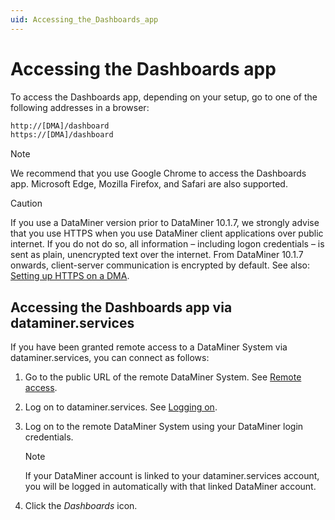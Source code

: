 ```yaml
---
uid: Accessing_the_Dashboards_app
---
```


# Accessing the Dashboards app

To access the Dashboards app, depending on your setup, go to one of the following addresses in a browser:

```txt
http://[DMA]/dashboard
https://[DMA]/dashboard
```

> [!NOTE]
> We recommend that you use Google Chrome to access the Dashboards app. Microsoft Edge, Mozilla Firefox, and Safari are also supported.

> [!CAUTION]
> If you use a DataMiner version prior to DataMiner 10.1.7, we strongly advise that you use HTTPS when you use DataMiner client applications over public internet. If you do not do so, all information – including logon credentials – is sent as plain, unencrypted text over the internet. From DataMiner 10.1.7 onwards, client-server communication is encrypted by default. See also: [Setting up HTTPS on a DMA](xref:Setting_up_HTTPS_on_a_DMA).

## Accessing the Dashboards app via dataminer.services

If you have been granted remote access to a DataMiner System via dataminer.services, you can connect as follows:

1. Go to the public URL of the remote DataMiner System. See [Remote access](xref:Cloud_Remote_Access).

1. Log on to dataminer.services. See [Logging on](xref:Logging_on_to_the_DataMiner_Cloud_Platform#logging-on).

1. Log on to the remote DataMiner System using your DataMiner login credentials.

   > [!NOTE]
   > If your DataMiner account is linked to your dataminer.services account, you will be logged in automatically with that linked DataMiner account.

1. Click the *Dashboards* icon.
